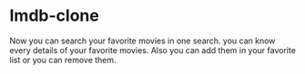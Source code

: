 # Imdb-clone
Now you can search your favorite movies in one search. you can know every details of your favorite movies. Also you can add them in your favorite list or you can remove them.
